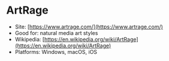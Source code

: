 # ArtRage

* Site: [https://www.artrage.com/](https://www.artrage.com/)
* Good for: natural media art styles
* Wikipedia: [https://en.wikipedia.org/wiki/ArtRage](https://en.wikipedia.org/wiki/ArtRage)
* Platforms: Windows, macOS, iOS
